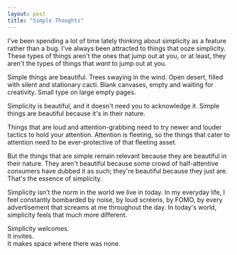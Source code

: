 ```yaml
---
layout: post
title: "Simple Thoughts"
---
```


I've been spending a lot of time lately thinking about simplicity as a feature rather than a bug. I've always been attracted to things that ooze simplicity. These types of things aren't the ones that jump out at you, or at least, they aren't the types of things that <em>want</em> to jump out at you. 

Simple things are beautiful. Trees swaying in the wind. Open desert, filled with silent and stationary cacti. Blank canvases, empty and waiting for creativity. Small type on large empty pages. 

Simplicity is beautiful, and it doesn't need you to acknowledge it. Simple things are beautiful because it's in their nature. 

Things that are loud and attention-grabbing need to try newer and louder tactics to hold your attention. Attention is fleeting, so the things that cater to attention need to be ever-protective of that fleeting asset. 

But the things that are simple remain relevant because they are beautiful in their nature. They aren't beautiful because some crowd of half-attentive consumers have dubbed it as such; they're beautiful because they just are. That's the essence of simplicity. 

Simplicity isn't the norm in the world we live in today. In my everyday life, I feel constantly bombarded by noise, by loud screens, by FOMO, by every advertisement that screams at me throughout the day. In today's world, simplicity feels that much more different. 

Simplicity welcomes.<br/> 
It invites.<br/> 
It makes space where there was none. <br/>  
